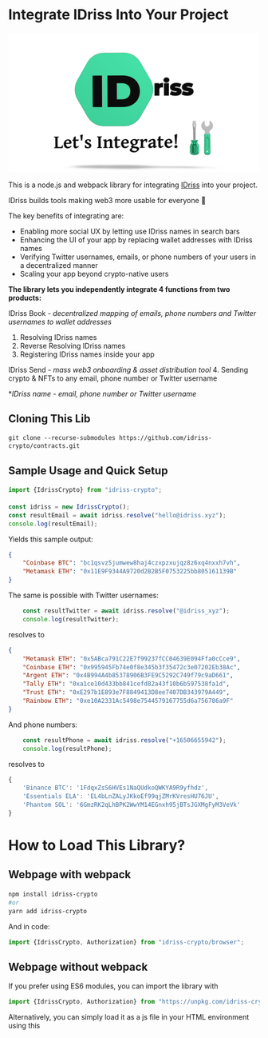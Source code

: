 # Integrate IDriss Into Your Project

<p align="center">
<img alt="Let's Integrate!" src="img/integrate_idriss.png"/>
</p>

This is a node.js and webpack library for integrating [IDriss](https://www.idriss.xyz/) into your project.

IDriss builds tools making web3 more usable for everyone 🤝


The key benefits of integrating are:

- Enabling more social UX by letting use IDriss names in search bars
- Enhancing the UI of your app by replacing wallet addresses with IDriss names
- Verifying Twitter usernames, emails, or phone numbers of your users in a decentralized manner
- Scaling your app beyond crypto-native users

**The library lets you independently integrate 4 functions from two products:**

IDriss Book - *decentralized mapping of emails, phone numbers and Twitter usernames to wallet addresses*
1. Resolving IDriss names
2. Reverse Resolving IDriss names
3. Registering IDriss names inside your app

IDriss Send - *mass web3 onboarding & asset distribution tool*
4. Sending crypto & NFTs to any email, phone number or Twitter username

**IDriss name - email, phone number or Twitter username*

## Cloning This Lib
```
git clone --recurse-submodules https://github.com/idriss-crypto/contracts.git
```

## Sample Usage and Quick Setup


```javascript
import {IdrissCrypto} from "idriss-crypto";

const idriss = new IdrissCrypto();
const resultEmail = await idriss.resolve("hello@idriss.xyz");
console.log(resultEmail);
```

Yields this sample output:

```json
{
    "Coinbase BTC": "bc1qsvz5jumwew8haj4czxpzxujqz8z6xq4nxxh7vh",
    "Metamask ETH": "0x11E9F9344A9720d2B2B5F0753225bb805161139B"
}
```

The same is possible with Twitter usernames:

```javascript
    const resultTwitter = await idriss.resolve("@idriss_xyz");
    console.log(resultTwitter);
```
resolves to
```json
{
    "Metamask ETH": "0x5ABca791C22E7f99237fCC04639E094Ffa0cCce9",
    "Coinbase ETH": "0x995945Fb74e0f8e345b3f35472c3e07202Eb38Ac",
    "Argent ETH": "0x4B994A4b85378906B3FE9C5292C749f79c9aD661",
    "Tally ETH": "0xa1ce10d433bb841cefd82a43f10b6b597538fa1d",
    "Trust ETH": "0xE297b1E893e7F8849413D8ee7407DB343979A449",
    "Rainbow ETH": "0xe10A2331Ac5498e7544579167755d6a756786a9F"
}
```

And phone numbers:

```javascript
    const resultPhone = await idriss.resolve("+16506655942");
    console.log(resultPhone);
```
resolves to
```javascript
{
    'Binance BTC': '1FdqxZsS6HVEs1NaQUdkoQWKYA9R9yfhdz',
    'Essentials ELA': 'EL4bLnZALyJKkoEf99qjZMrKVresHU76JU',
    'Phantom SOL': '6GmzRK2qLhBPK2WwYM14EGnxh95jBTsJGXMgFyM3VeVk'
}
```
# How to Load This Library?
## Webpage with webpack
```bash
npm install idriss-crypto
#or
yarn add idriss-crypto
```

And in code:

```javascript
import {IdrissCrypto, Authorization} from "idriss-crypto/browser";
```
## Webpage without webpack
If you prefer using ES6 modules, you can import the library with
```js
import {IdrissCrypto, Authorization} from "https://unpkg.com/idriss-crypto/lib/bundle/modules.js"
```

Alternatively, you can simply load it as a js file in your HTML environment using this <script> tag:

```html
<script src="https://unpkg.com/idriss-crypto/lib/bundle/global.js"></script>
```
then the objects are available as global variables under IdrissCrypto, for example
```js
let idriss = new IdrissCrypto.IdrissCrypto();
IdrissCrypto.Authorization.CreateOTP();
```
## node.js
From cli:
```bash
npm install idriss-crypto
#or
yarn add idriss-crypto
```

And in code:

```javascript
//for nodejs using ES6 modules
import {IdrissCrypto, Authorization} from "idriss-crypto";

//for nodejs using commonJS
const {IdrissCrypto, Authorization} = require("idriss-crypto");
```

The library is designed both for es6 and cjs.

# Functions
## 1. Resolving IDriss Names

### Resolve emails, phone numbers, and Twitter usernames to wallet addresses.

*Class IdrissCrypto*

#### constructor
```typescript
type ResolveOptions = {
  coin?: string|null,
  network?: string|null,
}

constructor(polygonEndpoint: string = "https://polygon-rpc.com/")
```
Params:
* polygonEndpoint (string) - uri to connect with blockchain. If no endpoint is provided, the default is https://polygon-rpc.com/.

#### resolve
Use IDriss resolver:
```typescript
public async resolve(input: string, options:ResolveOptions = {}): Promise<{ [index: string]: string }>
```
And in code:
```javascript
const idriss = new IdrissCrypto();

const resultEmail = await idriss.resolve("hello@idriss.xyz");

console.log(resultEmail);
```

This yields this sample output:

```json
{
    "Coinbase BTC": "bc1qsvz5jumwew8haj4czxpzxujqz8z6xq4nxxh7vh",
    "Metamask ETH": "0x11E9F9344A9720d2B2B5F0753225bb805161139B"
}
```

Converts input string (e-mail address, phone number or Twitter handle) to wallets addresses. This method connects to IDriss' API server (only if translation of Twitter usernames to Twitter IDs necessary) and then to the endpoint defined in the constructor.

Params:
* input (string) - e-mail address, phone number (starting with (+) country code) or Twitter handle (starting with "@") together with optional secret word (only for email and phone number)
* options (ResolveOptions object) - optional parameters
    * coin (string) - for example "ETH"
        * currently supported coins: ETH, BNB, USDT, USDC, ELA, MATIC, BTC, SOL and one ERC20 wildcard
    * network (string) - for example "evm"
        * currently supported network types: evm (for evm compatible addresses across different networks), btc and sol
    * currently, this library is supporting the following combinations:
        * network: evm
            * coin: ETH, BNB, USDT, USDC, ELA, MATIC, ERC20
        * network: btc
            * coin: BTC, ELA
        * network: sol
            * coin: SOL
* supported networks and coins will be updated on a regular basis and are based on community initiatives. Any  wishes regarding supported combinations? Please join our [Discord](https://discord.gg/RJhJKamjw5) and let us know.

Returns:
Promise, that resolves to dictionary (object), in which keys are wallet tags, and values are these addresses (see example). In case nothing was found, promise will resolve to empty object. If unknown network or coin (or combination) was provided, error returns. Example: "message": "Network not found." If no option is provided, all possible combinations are resolved.

An example implementation in the user interface of a wallet:

<p style="text-align: center">
<img alt="UI Implementation Example" src="img/resolving_idriss.png"/>
</p>

## 2. Reverse Resolving IDriss Names

### Show emails, phone numbers, and Twitter usernames instead of wallet addresses.

Use reverseResolve:

```typescript
public async reverseResolve(input: string): Promise<string>
```
And in code:

```typescript

const obj = new IdrissCrypto()

const reverse = await obj.reverseResolve("0x995945Fb74e0f8e345b3f35472c3e07202Eb38Ac")

console.log(reverse)

```
This resolves to: 
```javascript
"@idriss_xyz"
```

You can also call the smart contact directly:

```typescript
async function loadContractReverse(web3) {
    return await new web3.eth.Contract([{"inputs":[{"internalType":"address","name":"","type":"address"}],"name":"reverseIDriss","outputs":   [{"internalType":"string","name":"","type":"string"}],"stateMutability":"view","type":"function"}],
        "0x561f1b5145897A52A6E94E4dDD4a29Ea5dFF6f64"
    );
}

let reverseContract = await loadContractReverse(defaultWeb3);
reverse = await reverseContract.methods.reverseIDriss(address).call();
```

*Note: Calling the contract directly provides resolution to Twitter IDs. The IDs still must be translated to usernames using Twitter's API. Our library takes care of this translation automatically.*

An example of implementation in the user interface:

<p align="center">
<img alt="UI Implementation Example" src="img/reverse_resolving.png"/>
</p>


## 3. Registering IDriss Names Inside Your Project


### Onboard users to IDriss directly from your app's interface.

##### All methods found below are available on testnet as well. For development purposes, simply append "Testnet" to the method call. 
* CreateOTP -> CreateOTPTestnet
* ValidateOTP -> ValidateOTPTestnet
* CheckPayment -> CheckPaymentTestnet

###### Visit [our docs](https://docs.idriss.xyz/guides/technical-deep-dive/smart-contracts) to check the mainnet and testnet payment contracts to call during the onboarding flow.

*Class Authorization*

An example of implementation in the user interface:

<p align="center">
<img alt="UI Implementation Example" src="img/registering_idriss.png"/>
</p>
 

The workflow using plain API calls should follow this procedure:

<p align="center">
<img alt="Registration Workflow" src="img/signupWorkflow.png"/>
</p>


And using this library:

#### CreateOTP

```typescript
 public static async CreateOTP(tag:string, identifier:string, address:string, secretWord:string | null = null):Promise<CreateOTPResponse>
```

Params:

* tag (string) - identifier for wallet. See below for options. Contact us on [Discord](https://discord.gg/RJhJKamjw5) to add additional tags.
* identifier (string) - email, phone number with country code or @twitter handle (including "@")
* address (string) - address to be linked with identifier+secret_word
* secretWord(string, optional) - to be appended to identifier when using the resolver


returns:

```typescript
 class CreateOTPResponse {
    public sessionKey: string;
    public triesLeft: number;
    public address: string;
    public hash: string;
    public message: string;
    public nextStep: string;
    public twitterId: string;
    public twitterMsg: string;
}
```

example:

```typescript
import {Authorization} from "idriss-crypto";

const resCreateOTP = await Authorization.CreateOTP("Metamask ETH", "hello@idriss.xyz", "0x11E9F9344A9720d2B2B5F0753225bb805161139B")
console.log(resCreateOTP.sessionKey)
```


available tags:

* "Metamask ETH", "Binance ETH", "Coinbase ETH", "Exchange ETH", "Private ETH", "Essentials ETH", "Rainbow ETH", "Argent ETH", "Tally ETH", "Trust ETH", "Public ETH",
* "Essentials BTC", "Binance BTC", "Coinbase BTC", "Exchange BTC", "Private BTC",
* "Metamask USDT", "Binance USDT", "Coinbase USDT", "Exchange USDT", "Private USDT", "Essentials USDT", 
* "Metamask USDC", "Binance USDC", "Coinbase USDC", "Exchange USDC", "Private USDC", "Essentials USDC", 
* "Solana SOL", "Coinbase SOL", "Trust SOL", "Binance SOL", "Phantom SOL",
* "Metamask BNB", "Essentials BNB", 
* "Essentials ELA SC", "Essentials ELA" (Smart Chain and native ELA network)
* "Essentials MATIC",  
* "ERC20"

tags must match address type, error thrown otherwise.

#### ValidateOTP

```typescript
static async ValidateOTP(OTP:string, sessionKey:string):Promise<ValidateOTPResponse>
```

Validates if OTP is correct. If OTP is wrong, WrongOTPException is thrown. 

Params:
* OTP (string) - 6-digit number
* sessionKey (string) - session key provided in first call 

Returns:

```typescript
export class ValidateOTPResponse {
    public message: string;
    public session_key: string;
    public priceMATIC: number;
    public priceETH: number;
    public priceBNB: number;
    public receiptID: string
    public gas: number;
}
```

Example:

```typescript

import {Authorization, WrongOTPException} from "idriss-crypto";

try {
    resValidateOTP = await Authorization.ValidateOTP("123456", "QNmxmWdWVZ3pm1rHEN7G");
    console.log("Validated succesfully");
} catch (ex) {
    if (ex instanceof WrongOTPException) {
        console.log("OTP is wrong");
    } else {
        console.log("Other error");
    }
}
```
Error is thrown if session is not valid anymore (more than 3 wrong OTPs), wrong OTP is provided, the transaction failed or the session key is unknown.


If correct, 0 value payment ```priceMatic = 0``` must be performed using ```receiptID```:

```typescript
paymentContract = await loadPaymentContract(web3);

receipt_hash = await paymentContract.methods.hashReceipt(String(resValidateOTP.receiptID), selectedAccount).call();

payment = await paymentContract.methods.payNative(receipt_hash, resCreateOTP.hash, "IDriss").send({
                from: selectedAccount,
                value: 0,
                gasPrice: resValidateOTP.gas
            });
```
where ```loadPaymentContract()``` loads the [payment contract](https://docs.idriss.xyz/guides/technical-deep-dive/smart-contracts).

#### CheckPayment

```typescript
static async CheckPayment(token: string, sessionKey: string): Promise<CheckPaymentResponse>
```

Validates if the payment is valid. If the performed payment is done incorrectly, an error is returned. 
If the payment can be validated, the corresponding IDriss will be saved on the registry
and the txnHash of the registration is returned. 
The newly signed-up IDriss can now be found with the resolver (1).

Params:
* OTP (string) - 6-digit number
* sessionKey (string) - session key provided in first call 

Returns:

```typescript
export class ValidateOTPResponse {
    public message: string;
    public txnHash: string;
    public sessionKey: string;
    public referralLink: string;
}
```
The referral link can be used to acquire IDriss points and can be viewed on our [dashboard](https://www.idriss.xyz/dashboard). More information on this [here](https://docs.idriss.xyz/guides/for-users/rewards-system).

Example:

```typescript

import {Authorization, WrongOTPException} from "idriss-crypto";

try {
    await Authorization.ValidateOTP("123456", "QNmxmWdWVZ3pm1rHEN7G");
    console.log("Validated succesfully");
} catch  {
    console.log("Error");
}
```


#### Important Consideration
* The address paying for the free sign up (``` selectedAccount ```) will be defined as the owner address of a given IDriss. We strongly advise that the payment transaction is confirmed by a wallet owned and operated by the user in pocession of the respective email/phone/Twitter account only. Only the owner address will be able to make any changes (including deletions) to an IDriss.
* If ``` selectedAccount ``` has no funds, a faucet will deposit some funds (MATIC on Polygon) to pay for the gas fee of this 0 value transaction. This is part of the ``` validateOTP ``` call and funds will be deposited to the address provided in ``` createOTP ``` (the resolving address).

## 4. Sending crypto & NFTs to any email, phone number or Twitter username

### Send MATIC/ERC20/ERC721 assets on Polygon to anyone with and without a registered IDriss.
In case that the user resolves to an address in the IDriss registry, assets are directly transferred to the user.
In the other case, assets are being sent to our SendToAnyone smart contract, so that the user can claim it after registering.
Please note that if the smart contract is used, it additionally invokes approve function for the contract to be able to hold it in the escrow.

Use transferToIDriss

```typescript
public async transferToIDriss (
    beneficiary: string,
    walletType: Required<ResolveOptions>,
    asset: AssetLiability
): Promise<TransactionReceipt>
```
And in code:

```typescript

const idriss = new IdrissCrypto()

const transactionReceipt = await idriss.transferToIDriss(
    "hello@idriss.xyz",
    {
        network: "evm",
        coin: "MATIC",
        walletTag: "Metamask ETH"
    },
    {
        type: AssetType.ERC20,
        amount: 150,
        assetContractAddress: "0x995945Fb74e0f8e345b3f35472c3e07202Eb38Ac"
    })

console.log(transactionReceipt)

```
This resolves to SendToHashTransactionReceipt object, which gives info about the transaction that was performed and if SendToHash smart contract was used, it returns claim password for the user

You can also call the smart contact directly:

```typescript
async function loadContractSendToAnyone(web3) {
    return await new web3.eth.Contract(
        [{ "inputs": [ { "internalType": "string", "name": "_IDrissHash", "type": "string" }, { "internalType": "uint256", "name": "_amount", "type": "uint256" }, { "internalType": "enum AssetType", "name": "_assetType", "type": "uint8" }, { "internalType": "address", "name": "_assetContractAddress", "type": "address" }, { "internalType": "uint256", "name": "_assetId", "type": "uint256" }], "name": "sendToAnyone", "outputs": [], "stateMutability": "payable", "type": "function"}],
        "0xB1f313dbA7c470fF351e19625dcDCC442d3243C4"
    );
}

const hashWithPassword = await (await this.idrissSendToAnyoneContractPromise).methods
    .hashIDrissWithPassword(IDrissHash, claimPassword).call()

let sendToAnyoneContract = await loadContractSendToAnyone(defaultWeb3);
reverse = await sendToAnyoneContract.methods
    .sendToAnyone(hashWithPassword, 150, ASSET_TYPE_ERC20, '0x995945Fb74e0f8e345b3f35472c3e07202Eb38Ac', 0)
    .send({
        from: '0x5559C5Fb84e0f8e34bb3B35b72cAe0770AEb38Ac',
        value: 1_000_000_000_000_000
    });
```

## Testing
In order to run tests, please execute following commands:
```
yarn compileWeb3
yarn hardhat node
yarn testE2e
```

## Working Examples


* For functionalities (1) and (2), check our [browser extension](https://github.com/idriss-crypto/browser-extensions).
* [IDriss Send](https://github.com/deliriusz/send-to-anyone-page) is an example for a working integration of (3).
* Check the [claim page](https://github.com/idrisssystem/claim) of IDriss Send for a working example of functionalities (1) and (4).
